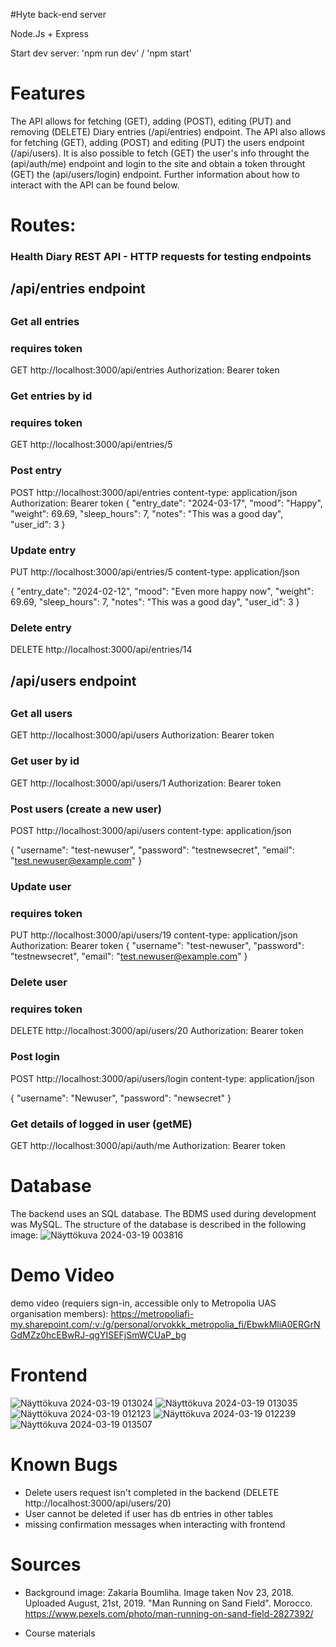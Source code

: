 #Hyte back-end server

Node.Js + Express

Start dev server: 'npm run dev' / 'npm start'
# Features
The API allows for fetching (GET), adding (POST), editing (PUT) and removing (DELETE) Diary entries (/api/entries) endpoint. The API also allows for fetching (GET), adding (POST) and editing (PUT) the users endpoint (/api/users). It is also possible to
fetch (GET) the user's info throught the (api/auth/me) endpoint and login to the site and obtain a token throught (GET) the (api/users/login) endpoint.
Further information about how to interact with the API can be found below. 

# Routes: 
### Health Diary REST API - HTTP requests for testing endpoints

##
## /api/entries endpoint
##

### Get all entries
### requires token
GET http://localhost:3000/api/entries
Authorization: Bearer token

### Get entries by id
### requires token
GET http://localhost:3000/api/entries/5

### Post entry
POST http://localhost:3000/api/entries
content-type: application/json
Authorization: Bearer token
{
  "entry_date": "2024-03-17",
  "mood": "Happy",
  "weight": 69.69,
  "sleep_hours": 7,
  "notes": "This was a good day",
  "user_id": 3
}

### Update entry
PUT http://localhost:3000/api/entries/5
content-type: application/json

{
  "entry_date": "2024-02-12",
  "mood": "Even more happy now",
  "weight": 69.69,
  "sleep_hours": 7,
  "notes": "This was a good day",
  "user_id": 3
}

### Delete entry
DELETE http://localhost:3000/api/entries/14

##
## /api/users endpoint
##

### Get all users
GET http://localhost:3000/api/users
Authorization: Bearer token


### Get user by id
GET http://localhost:3000/api/users/1
Authorization: Bearer token

### Post users (create a new user)
POST http://localhost:3000/api/users
content-type: application/json

{
  "username": "test-newuser",
  "password": "testnewsecret",
  "email": "test.newuser@example.com"
}

### Update user
### requires token
PUT http://localhost:3000/api/users/19
content-type: application/json
Authorization: Bearer token
{
  "username": "test-newuser",
  "password": "testnewsecret",
  "email": "test.newuser@example.com"
}

### Delete user
### requires token
DELETE http://localhost:3000/api/users/20
Authorization: Bearer token

### Post login
POST http://localhost:3000/api/users/login
content-type: application/json

{
  "username": "Newuser",
  "password": "newsecret"
}

### Get details of logged in user (getME)
GET http://localhost:3000/api/auth/me
Authorization: Bearer token

# Database
The backend uses an SQL database. The BDMS used during development was MySQL. The structure of the database is described in the following image:
![Näyttökuva 2024-03-19 003816](https://github.com/OrvokkiK/HYTE-BE-2024/assets/122262462/60a298f6-890f-47b1-8867-8dfc026685af)

# Demo Video
demo video (requiers sign-in, accessible only to Metropolia UAS organisation members):
https://metropoliafi-my.sharepoint.com/:v:/g/personal/orvokkk_metropolia_fi/EbwkMliA0ERGrNGdMZz0hcEBwRJ-qgYISEFjSmWCUaP_bg

# Frontend
![Näyttökuva 2024-03-19 013024](https://github.com/OrvokkiK/HYTE-BE-2024/assets/122262462/ef73c181-65a6-4025-9e7b-4e1a464cc904)
![Näyttökuva 2024-03-19 013035](https://github.com/OrvokkiK/HYTE-BE-2024/assets/122262462/82a2b5c6-824d-40fb-8620-3b7c0f3bf1d7)
![Näyttökuva 2024-03-19 012123](https://github.com/OrvokkiK/HYTE-BE-2024/assets/122262462/26883bdb-6908-4a3f-833e-5ea7a5546188)
![Näyttökuva 2024-03-19 012239](https://github.com/OrvokkiK/HYTE-BE-2024/assets/122262462/d7e29f26-9a5e-49b3-9baf-78785ca9c583)
![Näyttökuva 2024-03-19 013507](https://github.com/OrvokkiK/HYTE-BE-2024/assets/122262462/d205e3e8-5bd8-4632-83e7-8111970ec692)


# Known Bugs
- Delete users request isn't completed in the backend (DELETE http://localhost:3000/api/users/20)
- User cannot be deleted if user has db entries in other tables
- missing confirmation messages when interacting with frontend

# Sources
- Background image: Zakaria Boumliha. Image taken Nov 23, 2018. Uploaded August, 21st, 2019. "Man Running on Sand Field". Morocco. https://www.pexels.com/photo/man-running-on-sand-field-2827392/

- Course materials
